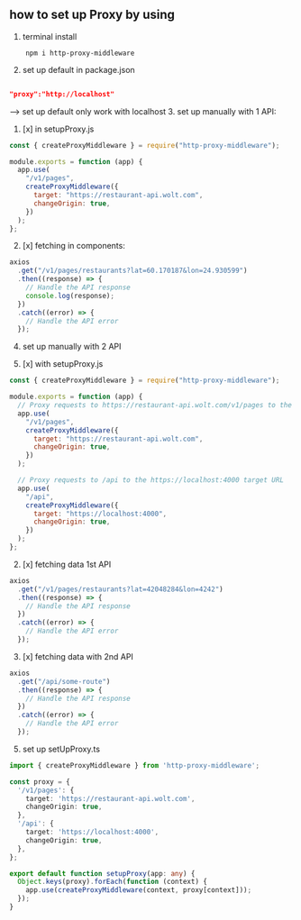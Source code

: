## how to set up Proxy by using

1. terminal install

```
    npm i http-proxy-middleware
```

2. set up default in package.json

```json

"proxy":"http://localhost"
```

--> set up default only work with localhost 3. set up manually with 1 API:

1. [x] in setupProxy.js

```js
const { createProxyMiddleware } = require("http-proxy-middleware");

module.exports = function (app) {
  app.use(
    "/v1/pages",
    createProxyMiddleware({
      target: "https://restaurant-api.wolt.com",
      changeOrigin: true,
    })
  );
};
```

2. [x] fetching in components:

```js
axios
  .get("/v1/pages/restaurants?lat=60.170187&lon=24.930599")
  .then((response) => {
    // Handle the API response
    console.log(response);
  })
  .catch((error) => {
    // Handle the API error
  });
```

4. set up manually with 2 API

1. [x] with setupProxy.js

```js
const { createProxyMiddleware } = require("http-proxy-middleware");

module.exports = function (app) {
  // Proxy requests to https://restaurant-api.wolt.com/v1/pages to the target URL
  app.use(
    "/v1/pages",
    createProxyMiddleware({
      target: "https://restaurant-api.wolt.com",
      changeOrigin: true,
    })
  );

  // Proxy requests to /api to the https://localhost:4000 target URL
  app.use(
    "/api",
    createProxyMiddleware({
      target: "https://localhost:4000",
      changeOrigin: true,
    })
  );
};
```

2. [x] fetching data 1st API

```js
axios
  .get("/v1/pages/restaurants?lat=42048284&lon=4242")
  .then((response) => {
    // Handle the API response
  })
  .catch((error) => {
    // Handle the API error
  });
```

3. [x] fetching data with 2nd API

```js
axios
  .get("/api/some-route")
  .then((response) => {
    // Handle the API response
  })
  .catch((error) => {
    // Handle the API error
  });
```

5. set up setUpProxy.ts 


```ts 
import { createProxyMiddleware } from 'http-proxy-middleware';

const proxy = {
  '/v1/pages': {
    target: 'https://restaurant-api.wolt.com',
    changeOrigin: true,
  },
  '/api': {
    target: 'https://localhost:4000',
    changeOrigin: true,
  },
};

export default function setupProxy(app: any) {
  Object.keys(proxy).forEach(function (context) {
    app.use(createProxyMiddleware(context, proxy[context]));
  });
}
```


